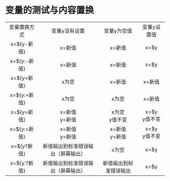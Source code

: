 # 变量的测试与内容置换

<table>
    <tbody>
        <tr>
            <td align="center">变量置换方式</td>
            <td align="center">变量y没有设置</td>
            <td align="center">变量y为空值</td>
            <td align="center">变量y设置值</td>
        </tr>
        <tr>
            <td align="center">x=${y-新值}</td>
            <td align="center">x=新值</td>
            <td align="center">x=新值</td>
            <td align="center">x=$y</td>
        </tr>
        <tr>
            <td align="center">x=${y:-新值}</td>
            <td align="center">x=新值</td>
            <td align="center">x=新值</td>
            <td align="center">x=$y</td>
        </tr>
        <tr>
            <td align="center">x=${y+新值}</td>
            <td align="center">x为空</td>
            <td align="center">x=新值</td>
            <td align="center">x=新值</td>
        </tr>
        <tr>
            <td align="center">x=${y:+新值}</td>
            <td align="center">x为空</td>
            <td align="center">x为空</td>
            <td align="center">x=新值</td>
        </tr>
        <tr>
            <td align="center">x=${y=新值}</td>
            <td align="center">x=新值<br/>y=新值</td>
            <td align="center">x为空<br/>y值不变</td>
            <td align="center">x=$y<br/>y值不变</td>
        </tr>
        <tr>
            <td align="center">x=${y:=新值}</td>
            <td align="center">x=新值<br/>y=新值</td>
            <td align="center">x=新值<br/>y=新值</td>
            <td align="center">x=$y<br/>y值不变</td>
        </tr>
        <tr>
            <td align="center">x=${y?新值}</td>
            <td align="center">新值输出到标准错误输出（屏幕输出）</td>
            <td align="center">x为空</td>
            <td align="center">x=$y</td>
        </tr>
        <tr>
            <td align="center">x=${y:?新值}</td>
            <td align="center">新值输出到标准错误输出（屏幕输出）</td>
            <td align="center">新值输出到标准错误输出</td>
            <td align="center">x=$y</td>
        </tr>
    </tbody>
</table>
